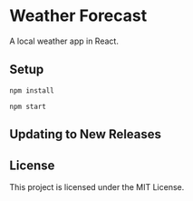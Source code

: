 # Weather Forecast

A local weather app in React.

## Setup

```
npm install
```
```
npm start
```
## Updating to New Releases


## License

This project is licensed under the MIT License.
